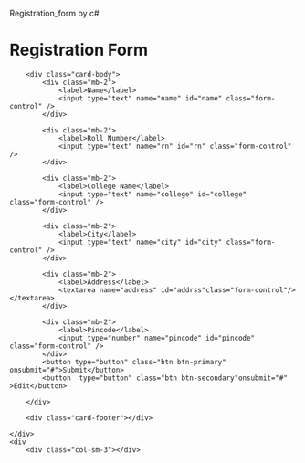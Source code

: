 Registration_form by c#

<div class="row">
<div class="col-sm-3"></div>
<div class="col-sm-6">
    <div class="card">
        <div class="card-header">
            <h1>Registration Form</h1>
        </div>

        <div class="card-body">
            <div class="mb-2">
                <label>Name</label>
                <input type="text" name="name" id="name" class="form-control" />
            </div>

            <div class="mb-2">
                <label>Roll Number</label>
                <input type="text" name="rn" id="rn" class="form-control" />
            </div>

            <div class="mb-2">
                <label>College Name</label>
                <input type="text" name="college" id="college" class="form-control" />
            </div>

            <div class="mb-2">
                <label>City</label>
                <input type="text" name="city" id="city" class="form-control" />
            </div>

            <div class="mb-2">
                <label>Address</label>
                <textarea name="address" id="addrss"class="form-control"/></textarea>
            </div>

            <div class="mb-2">
                <label>Pincode</label>
                <input type="number" name="pincode" id="pincode" class="form-control" />
            </div>
            <button type="button" class="btn btn-primary" onsubmit="#">Submit</button>
            <button  type="button" class="btn btn-secondary"onsubmit="#" >Edit</button>
            
        </div>

        <div class="card-footer"></div>

    </div>
    <div
        <div class="col-sm-3"></div>
</div>
</div>

